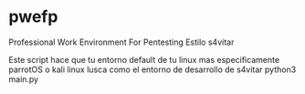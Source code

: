 # pwefp
Professional Work Environment For Pentesting Estilo s4vitar

Este script hace que tu entorno default de tu linux mas especificamente parrotOS o kali linux lusca como el entorno de desarrollo de s4vitar
python3 main.py
